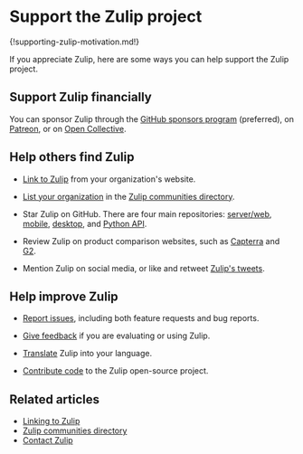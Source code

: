 # Support the Zulip project

{!supporting-zulip-motivation.md!}

If you appreciate Zulip, here are some ways you can help support the Zulip
project.

## Support Zulip financially

You can sponsor Zulip through the [GitHub sponsors
program](https://github.com/sponsors/zulip) (preferred), on
[Patreon](https://patreon.com/zulip), or on [Open
Collective](https://opencollective.com/zulip).

## Help others find Zulip

* [Link to Zulip](/help/linking-to-zulip-website) from your organization's website.

* [List your organization](/help/communities-directory) in the [Zulip communities
  directory](https://zulip.com/communities/).

* Star Zulip on GitHub. There are four main repositories:
  [server/web](https://github.com/zulip/zulip),
  [mobile](https://github.com/zulip/zulip-mobile),
  [desktop](https://github.com/zulip/zulip-desktop), and
  [Python API](https://github.com/zulip/python-zulip-api).

* Review Zulip on product comparison websites, such as
  [Capterra](https://reviews.capterra.com/new/197945)
  and [G2](https://www.g2.com/products/zulip/take_survey).

* Mention Zulip on social media, or like and retweet [Zulip's tweets](https://twitter.com/zulip).

## Help improve Zulip

* [Report
  issues](https://zulip.readthedocs.io/en/latest/contributing/contributing.html#reporting-issues),
  including both feature requests and bug reports.

* [Give
  feedback](https://zulip.readthedocs.io/en/latest/contributing/contributing.html#user-feedback)
  if you are evaluating or using Zulip.

* [Translate](https://zulip.readthedocs.io/en/latest/translating/translating.html)
  Zulip into your language.

* [Contribute
  code](https://zulip.readthedocs.io/en/latest/contributing/contributing.html)
  to the Zulip open-source project.

## Related articles

* [Linking to Zulip](/help/linking-to-zulip-website)
* [Zulip communities directory](/help/communities-directory)
* [Contact Zulip](/help/contact-support)
